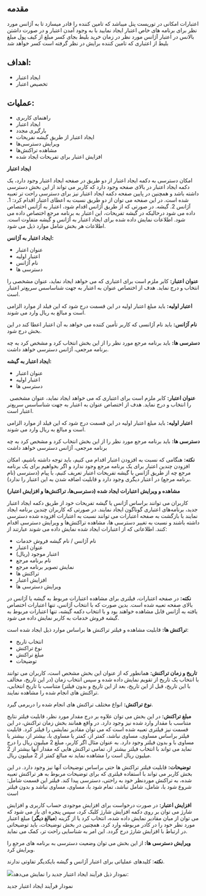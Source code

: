## **مقدمه**
اعتبارات امکانی در توریست پنل میباشد که تامین کننده را قادر میسازد تا به آژانس مورد نظر برای برنامه های خاص اعتبار ایجاد نمایید با به وجود آمدن اعتبار و در صورت داشتن بالانس در اعتبار آژانس مورد نظر در زمان خرید بلیط بجای کسر مبلغ از کیف پول مبلغ بلیط از اعتباری که تامین کننده برایش در نظر گرفته است کسر خواهد شد 

## **اهداف:**

- ایجاد اعتبار
- تخصیص اعتبار

## **عملیات:**

- راهنمای کاربری
- ایجاد اعتبار 
- بارگیری مجدد
- ایجاد اعتبار از طریق گیشه نفریحات
- ویرایش دسترسی‌ها
- مشاهده تراکنش‌ها
- افزایش اعتبار برای تفریحات ایجاد شده

**ایجاد اعتبار**

امکان دسترسی به دکمه ایجاد اعتبار از دو طریق در صفحه ایجاد اعتبار وجود دارد، یک دکمه ایجاد اعتبار در بالای صفحه وجود دارد که کاربر می تواند از این بخش دسترسی داشته باشد و همچنین در پایین صفحه دکمه ایجاد اعتبار نیز برای دسترسی راحت تر تعبیه شده است. در این صفحه می توان  از دو طریق نسبت به اعطای اعتبار اقدام کرد: 1. آژانس 2. گیشه.  در صورتی که از طریق آژانس اقدام شود، اعتبار به آژانس اختصاص داده می شود درحالیکه در گیشه تفریحات، این اعتبار به برنامه مرجع اختصاص داده می شود. اطلاعات نمایش داده شده برای ایجاد اعتبار به آژانس و گیشه متفاوت است. اطلاعات هر بخش شامل موارد ذیل می شود.

**ایجاد اعتبار به آژانس:**

- عنوان اعتبار
- اعتبار اولیه
- نام آژانس
- دسترسی ها

**عنوان اعتبار:** کابر ملزم است برای اعتباری که می خواهد ایجاد نماید، عنوان مشخصی را انتخاب و درج نماید. هدف از اختصاص عنوان به اعتبار به جهت شناساسس سریع‌تر اعتبار است. 

**اعتبار اولیه:** باید مبلغ اعتبار اولیه در این قسمت درج شود که این فیلد از موارد الزامی است و مبالغ به ریال وارد می شوند. 

**نام آژانس:** باید نام آژانسی که کاربر تأمین کننده می خواهد به آن اعتبار اعطا کند در این بخش درج شود. 

**دسترسی ها:** باید برنامه مرجع مورد نظر را از این بخش انتخاب کرد و مشخص کرد به چه برنامه مرجعی، آژانس دسترسی خواهد داشت. 

**ایجاد اعتبار به گیشه:**

- عنوان اعتبار
- اعتبار اولیه
- دسترسی ها

` `**عنوان اعتبار:** کابر ملزم است برای اعتباری که می خواهد ایجاد نماید، عنوان مشخصی را انتخاب و درج نماید. هدف از اختصاص عنوان به اعتبار به جهت شناساسس سریع‌تر اعتبار است. 

**اعتبار اولیه:** باید مبلغ اعتبار اولیه در این قسمت درج شود که این فیلد از موارد الزامی است و مبالغ به ریال وارد می شوند. 

**دسترسی ها:** باید برنامه مرجع مورد نظر را از این بخش انتخاب کرد و مشخص کرد به چه برنامه مرجعی، آژانس دسترسی خواهد داشت

**نکته:** هنگامی که نسبت به افزودن اعتبار اقدام می کنیم، باید توجه داشته باشیم، امکان افزودن چندین اعتبار برای یک برنامه مرجع وجود ندارد و اگر بخواهیم برای یک برنامه مرجع چه از طریق آژانس با گیشه تفریحات اعتبار تعریف کنیم، با پیام (دسترسی (نام برنامه مرجع) در اعتبار دیگری وجود دارد و قابلیت اضافه شدن به این اعتبار را ندارد). 

**مشاهده  و ویرایش اعتبارات ایجاد شده (دسترسی‌ها، تراکنش‌ها و افزایش اعتبار)**

کاربران می توانند براساس آژانس یا گیشه تفریحات خود از طریق دکمه ایجاد اعتبار جدید، برنامه‌های اعتباری گوناگون ایجاد نمایند. در صورتی که کاربران چندین برنامه ایجاد نمایند با بازگشت به صفحه اعتبارات می توانند نسبت به اعتبارات افزوده شده دسترسی داشته باشند و نسبت به تغییر دسترسی ها، مشاهده تراکنش‌ها و ویرایش دسترسی اقدام کنند. اطلاعاتی که از اعتبارات ایجاد شده نمایش داده می شوند عبارتند از: 

- نام آژانس / نام گیشه فروش خدمات
- عنوان اعتبار
- اعتبار موجود (ریال)
- نام برنامه مرجع 
- نمایش تصویر برنامه مرجع
- تراکنش ها
- افزایش اعتبار 
- ویرایش دسترسی ها

**نکته:** در صفحه اعتبارات، فیلتری برای مشاهده اعتبارات مربوط به گیشه یا آژانس در بالای صفحه تعبیه شده است. بدین صورت که با انتخاب آژانس، تنها اعتبارات اختصاص یافته به آژانس قابل مشاهده خواهند بود و با انتخاب دکمه گیشه، تنها اعتبارات مربوط به گیشه فروش خدمات به کاربر نمایش داده می شود. 

**تراکنش ها:** قابلیت مشاهده و  فیلتر تراکنش ها براساس موارد ذیل ایجاد شده است:

- انتخاب تاریخ
- نوع تراکنش
- مبلغ تراکنش 
- توضیحات

**تاریخ و زمان تراکنش:** همانطور که از عنوان این بخش مشخص است، کاربران می توانند با انتخاب یک تاریخ از تقویم نمایش داده شده و سپس انتخاب زمان (در این تاریخ، مخالف با این تاریخ، قبل از این تاریخ، بعد از این تاریخ و بدون فیلتر) متناسب با تاریخ انتخابی، تراکنش های انجام شده را مشاهده نمایند. 

**نوع تراکنش:** انواع مختلف تراکنش های انجام شده  را دربرمی گیرد. 

**مبلغ تراکنش:** در این بخش می توان علاوه بر درج مقدار مورد نظر، قابلیت فیلتر نتایج متناسب با مقدار وارد شده نیز وجود دارد. در واقع همانند بخش زمان تراکنش، در این قسمت نیز فیلتری تعبیه شده است که می توان مقادیر نمایشی را فیلتر کرد. قابلیت فیلتر براساس مساوی، مساوی نباشد، کمتر از، کمتر یا مساوی با، بیشتر از، بیشتر یا مساوی با و بدون فیلتر وجود دارد. به عنوان مثال اگر کاربر، مبلغ 2 میلیون ریال را درج نماید می تواند با انتخاب فیلتر بیشتر از، تمامی تراکنش هایی که مقدار آنها بیشتر از 2 میلیون ریال است را مشاهده نماید نه مبالغ کمتر از 2 میلیون ریال. 

**توضیحات:**  قابلیت فیلتر تراکنش ها حتی براساس توضیحات آنها نیز وجود دارد. در این بخش کاربر می تواند با استفاده فیلتری که برای توضیحات مربوط به هر تراکنش تعبیه شده، به تراکنش موردنظر خود به راحتی، دسترسی پیدا کند. فیلتر این قسمت شامل: شروع شود با، شامل، شامل نباشد، تمام شود با، مساوی، مساوی نباشد و بدون فیلتر است

**افزایش اعتبار:** در صورت درخواست برای افزایش موجودی حساب کاربری و افزایش شارژ می توان بر روی دکمه افزایش شارژ کلیک کرد، سپس پنجره ای باز می شود که می توان از میان مقادیر نمایش داده شده،  انتخاب کرد یا از گزینه (**مبالغ دیگر**) مبلغ اعتبار مورد نظر خود را در کادر مربوطه وارد کرد. همچنین در بخش توضیحات، باید توضیحاتی در ارتباط با افزایش شارژ درج گردد. این امر به شناسایی راحت تر، کمک می نماید. 

**ویرایش دسترسی ها:**  از این بخش می توان وضعیت دسترسی  به برنامه های مرجع را ویرایش کرد. 

**نکته**: کلیدهای عملیاتی برای اعتبار آژانس و گیشه بایکدیگر تفاوتی ندارند. 

![](create-credit-flowchart.png)نمودار ذیل فرآیند ایجاد اعتبار جدید را نمایش می‌دهد:

نمودار فرآیند ایجاد اعتبار جدید



